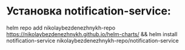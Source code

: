 # Установка notification-service:
helm repo add nikolaybezdenezhnykh-repo https://nikolaybezdenezhnykh.github.io/helm-charts/ && helm install notification-service nikolaybezdenezhnykh-repo/notification-service